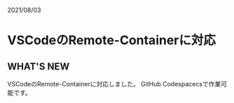 2021/08/03
# VSCodeのRemote-Containerに対応
## WHAT'S NEW
VSCodeのRemote-Containerに対応しました。
GitHub Codespacecsで作業可能です。